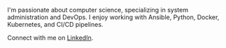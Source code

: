 <!--
### About Me

I am a Junior Systems Administrator passionate about technology and automation. I have experience working with:

- Linux: Administration of Linux operating systems.
- Ansible: Task automation and configuration management.
- Docker: Container creation and management.
- Kubernetes: Container orchestration and application deployment in clusters.
- Terraform: Infrastructure as code for resource management and provisioning.
### Interests
- DevOps: Continuous integration and delivery, automation, and improvement of development and operations processes.
- Cybersecurity: System and network protection, vulnerability analysis, and security practices.
<!--
**svlazz/svlazz** is a ✨ _special_ ✨ repository because its `README.md` (this file) appears on your GitHub profile.

Here are some ideas to get you started:

- 🔭 I’m currently working on ...
- 🌱 I’m currently learning ...
- 👯 I’m looking to collaborate on ...
- 🤔 I’m looking for help with ...
- 💬 Ask me about ...
- 📫 How to reach me: ...
- 😄 Pronouns: ...
- ⚡ Fun fact: ...
-->
I'm passionate about computer science, specializing in system administration and DevOps. I enjoy working with Ansible, Python, Docker, Kubernetes, and CI/CD pipelines.

Connect with me on [LinkedIn](https://www.linkedin.com/in/dvnielsalas).
